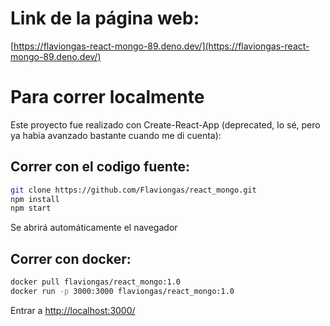 # Link de la página web:
[https://flaviongas-react-mongo-89.deno.dev/](https://flaviongas-react-mongo-89.deno.dev/)
# Para correr localmente
Este proyecto fue realizado con Create-React-App (deprecated, lo sé, pero ya habia avanzado bastante cuando me di cuenta):
## Correr con el codigo fuente:
```bash
git clone https://github.com/Flaviongas/react_mongo.git
npm install
npm start
```
Se abrirá automáticamente el navegador
## Correr con docker:
```bash
docker pull flaviongas/react_mongo:1.0
docker run -p 3000:3000 flaviongas/react_mongo:1.0
```
Entrar a [http://localhost:3000/](http://localhost:3000/)
